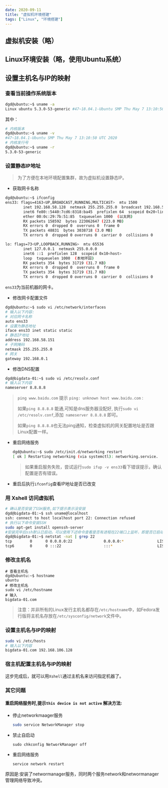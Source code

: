```yaml
---
date: 2020-09-11
title: "虚拟机环境搭建"
tags: ["Linux", "环境搭建"]
---
```


## 虚拟机安装（略）

## Linux环境安装（略，使用Ubuntu系统）

## 设置主机名与IP的映射

### 查看当前操作系统版本

```bash
dgd@ubuntu:~$ uname -a
Linux ubuntu 5.3.0-53-generic #47~18.04.1-Ubuntu SMP Thu May 7 13:10:50 UTC 2020 x86_64 x86_64 x86_64 GNU/Linux
```

其中：

```bash
# 内核版本
dgd@ubuntu:~$ uname -v
#47~18.04.1-Ubuntu SMP Thu May 7 13:10:50 UTC 2020
# 内核发行号
dgd@ubuntu:~$ uname -r
5.3.0-53-generic
```

### 设置静态IP地址

> 为了方便在本地环境配置集群，故为虚拟机设置静态IP。

- 获取网卡名称

```bash
dgd@ubuntu:~$ ifconfig
ens33: flags=4163<UP,BROADCAST,RUNNING,MULTICAST>  mtu 1500
        inet 192.168.58.128  netmask 255.255.255.0  broadcast 192.168.58.255
        inet6 fe80::5440:7cd6:8318:ba45  prefixlen 64  scopeid 0x20<link>
        ether 00:0c:29:7b:51:85  txqueuelen 1000  (以太网)
        RX packets 158592  bytes 223062647 (223.0 MB)
        RX errors 0  dropped 0  overruns 0  frame 0
        TX packets 48831  bytes 3038718 (3.0 MB)
        TX errors 0  dropped 0 overruns 0  carrier 0  collisions 0

lo: flags=73<UP,LOOPBACK,RUNNING>  mtu 65536
        inet 127.0.0.1  netmask 255.0.0.0
        inet6 ::1  prefixlen 128  scopeid 0x10<host>
        loop  txqueuelen 1000  (本地环回)
        RX packets 354  bytes 31719 (31.7 KB)
        RX errors 0  dropped 0  overruns 0  frame 0
        TX packets 354  bytes 31719 (31.7 KB)
        TX errors 0  dropped 0 overruns 0  carrier 0  collisions 0
```

`ens33`为当前机器的网卡。

- 修改网卡配置文件

```bash
dgd@ubuntu:~$ sudo vi /etc/network/interfaces
# 输入以下内容:
# 对应网卡名称
auto ens33
# 设置为静态地址
iface ens33 inet static static
# 静态IP地址
address 192.168.58.151
# 子网掩码
netmask 255.255.255.0
# 网关
gateway 192.168.0.1
```

- 修改DNS配置

```bash
dgd@bigdata-01:~$ sudo vi /etc/resolv.conf 
# 输入以下内容
nameserver 8.8.8.8
```

> `ping www.baidu.com` 提示 `ping: unknown host www.baidu.com` :
>
> 如果`ping 8.8.8.8` 能通,可知是dns服务器没配好,
> 执行`sudo vi /etc/resolv.conf`,添加` nameserver 8.8.8.8` 即可。
>
> 如果`ping 8.8.8.8`也无法ping通知，检查虚拟机的网关配置地址是否跟Linux配置一样。

- 重启网络服务

  ```bash
  dgd@ubuntu:~$ sudo /etc/init.d/networking restart
  [ ok ] Restarting networking (via systemctl): networking.service.
  ```

  > 如果重启服务失败，尝试运行`sudo ifup -v ens33`看下错误提示，确认配置是否有错误。

- 重启后执行`ifconfig`查看IP地址是否已改变

### 用 Xshell 访问虚拟机

```bash
# 确认是否安装了SSH服务,如下提示表示没安装
dgd@bigdata-01:~$ ssh uname@localhost
ssh: connect to host localhost port 22: Connection refused
# 执行以下命令安装SSH
sudo apt-get install openssh-server
#安装完毕后ssh默认已启动。可以使用下述命令查看是否有进程在22端口上监听，即是否已启动：
dgd@bigdata-01:~$ netstat -nat | grep 22
tcp        0      0 0.0.0.0:22              0.0.0.0:*               LISTEN     
tcp6       0      0 :::22                   :::*                    LISTEN 
```

### 修改主机名

```bas
# 查看主机名
dgd@ubuntu:~$ hostname
ubuntu
# 修改主机名
sudo vi /etc/hostname 
# 输入
bigdata-01.com
```

> 注意：并非所有的Linux发行主机名都存在`/etc/hostname`中，如Fedora发行版将主机名存放在`/etc/sysconfig/network`文件中。

### 设置主机名与IP的映射

```bash
sudo vi /etc/hosts
# 输入以下内容
bigdata-01.com 192.168.106.128
```

### 宿主机配置主机名与IP的映射 

这步完成后，就可以用`Xshell`通过主机名来访问指定机器了。

### 其它问题

#### 重启网络服务时,提示`this device is not active` 解决方法:

- 停止networkmaager服务

  ```bash
  sudo service NetworkManager stop
  ```

- 禁止自启动

  ```
  sudo chkconfig NetworkManager off
  ```

- 重启网络服务

  ```bash
  service network restart
  ```

原因是:安装了networmanager服务，同时两个服务network和networmanager管理网络导致冲突。